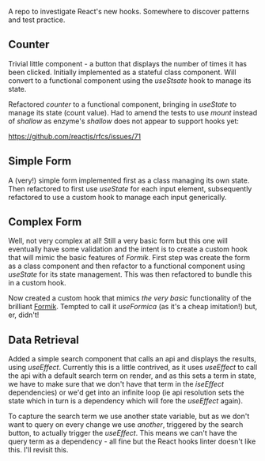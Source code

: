A repo to investigate React's new hooks. Somewhere to discover patterns and test practice.

## Counter

Trivial little component - a button that displays the number of times it has been clicked. Initially implemented as a stateful class component. Will convert to a functional component using the _useStsate_ hook to manage its state.

Refactored _counter_ to a functional component, bringing in _useState_ to manage its state (count value). Had to amend the tests to use _mount_ instead of _shallow_ as enzyme's _shallow_ does not appear to support hooks yet:

https://github.com/reactjs/rfcs/issues/71

## Simple Form
A (very!) simple form implemented first as a class managing its own state. Then refactored to first use _useState_ for each input element, subsequently refactored to use a custom hook to manage each input generically.

## Complex Form
Well, not very complex at all! Still a very basic form but this one will eventually have some validation and the intent is to create a custom hook that will mimic the basic features of _Formik_. First step was create the form as a class component and then refactor to a functional component using _useState_ for its state management. This was then refactored to bundle this in a custom hook.

Now created a custom hook that mimics _the very basic_ functionality of the brilliant [Formik](https://github.com/jaredpalmer/formik). Tempted to call it _useFormica_ (as it's a cheap imitation!) but, er, didn't!

## Data Retrieval
Added a simple search component that calls an api and displays the results, using _useEffect_. Currently this is a little contrived, as it uses _useEffect_ to call the api with a default search term on render, and as this sets a term in state, we have to make sure that we don't have that term in the _iseEffect_ dependencies) or we'd get into an infinite loop (ie api resolution sets the state which in turn is a dependency which will fore the _useEffect_ again).

To capture the search term we use another state variable, but as we don't want to query on every change we use _another_, triggered by the search button, to actually trigger the _useEffect_. This means we can't have the query term as a dependency - all fine but the React hooks linter doesn't like this. I'll revisit this.

